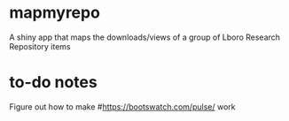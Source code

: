 # mapmyrepo
A shiny app that maps the downloads/views of a group of Lboro Research Repository items

# to-do notes
Figure out how to make #https://bootswatch.com/pulse/ work